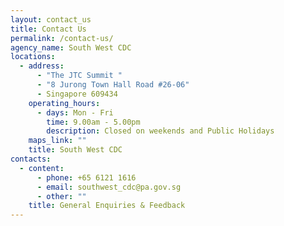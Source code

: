 ```yaml
---
layout: contact_us
title: Contact Us
permalink: /contact-us/
agency_name: South West CDC
locations:
  - address:
      - "The JTC Summit "
      - "8 Jurong Town Hall Road #26-06"
      - Singapore 609434
    operating_hours:
      - days: Mon - Fri
        time: 9.00am - 5.00pm
        description: Closed on weekends and Public Holidays
    maps_link: ""
    title: South West CDC
contacts:
  - content:
      - phone: +65 6121 1616
      - email: southwest_cdc@pa.gov.sg
      - other: ""
    title: General Enquiries & Feedback
---
```

